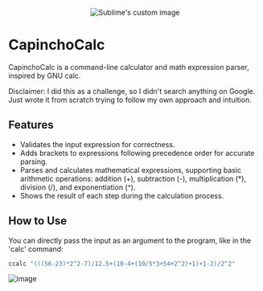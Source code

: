 <p align="center">
  <img src="https://github.com/thiagobmi/mycalc/assets/118558122/194caeef-2c08-47fa-8c77-097ca1271164" alt="Sublime's custom image"/>
</p>

# CapinchoCalc

CapinchoCalc is a command-line calculator and math expression parser, inspired by GNU calc.

Disclaimer: I did this as a challenge, so I didn't search anything on Google. Just wrote it from scratch trying to follow my own approach and intuition.

## Features
- Validates the input expression for correctness.
- Adds brackets to expressions following precedence order for accurate parsing.
- Parses and calculates mathematical expressions, supporting basic arithmetic operations: addition (+), subtraction (-), multiplication (*), division (/), and exponentiation (^).
- Shows the result of each step during the calculation process.

## How to Use

You can directly pass the input as an argument to the program, like in the 'calc' command:
```bash
ccalc "(((56-23)*2^2-7)/12.5+(10-4+(10/5*3+54+2^2)+1)+1-2)/2^2"
```


![image](https://github.com/thiagobmi/mycalc/assets/118558122/0291b912-60be-4f2a-a2ad-80333f276b5c)
